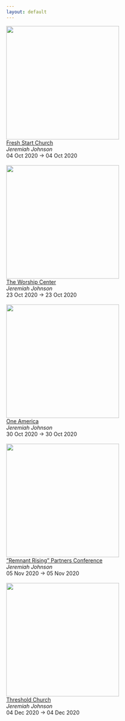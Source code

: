 ```yaml
---
layout: default
---
```


<a target='_blank' href='https://jeremiahjohnson.tv/event/fresh-start-church-2/'><img style='width:300px;height:auto;' src='/prophetic-events/assets/img/jesus-saves-cropped-opt.jpg'></a><br><a target='_blank' href='https://jeremiahjohnson.tv/event/fresh-start-church-2/'>
		Fresh Start Church	</a><br><i>Jeremiah Johnson</i><br>04 Oct 2020 -> 04 Oct 2020<br><br><a target='_blank' href='https://jeremiahjohnson.tv/event/the-worship-center/'><img style='width:300px;height:auto;' src='/prophetic-events/assets/img/jesus-saves-cropped-opt.jpg'></a><br><a target='_blank' href='https://jeremiahjohnson.tv/event/the-worship-center/'>
		The Worship Center	</a><br><i>Jeremiah Johnson</i><br>23 Oct 2020 -> 23 Oct 2020<br><br><a target='_blank' href='https://jeremiahjohnson.tv/event/one-america/'><img style='width:300px;height:auto;' src='/prophetic-events/assets/img/jesus-saves-cropped-opt.jpg'></a><br><a target='_blank' href='https://jeremiahjohnson.tv/event/one-america/'>
		One America	</a><br><i>Jeremiah Johnson</i><br>30 Oct 2020 -> 30 Oct 2020<br><br><a target='_blank' href='https://jeremiahjohnson.tv/event/partners-conference/'><img style='width:300px;height:auto;' src='/prophetic-events/assets/img/jesus-saves-cropped-opt.jpg'></a><br><a target='_blank' href='https://jeremiahjohnson.tv/event/partners-conference/'>
		“Remnant Rising” Partners Conference	</a><br><i>Jeremiah Johnson</i><br>05 Nov 2020 -> 05 Nov 2020<br><br><a target='_blank' href='https://jeremiahjohnson.tv/event/threshold-church/'><img style='width:300px;height:auto;' src='/prophetic-events/assets/img/jesus-saves-cropped-opt.jpg'></a><br><a target='_blank' href='https://jeremiahjohnson.tv/event/threshold-church/'>
		Threshold Church	</a><br><i>Jeremiah Johnson</i><br>04 Dec 2020 -> 04 Dec 2020<br><br>